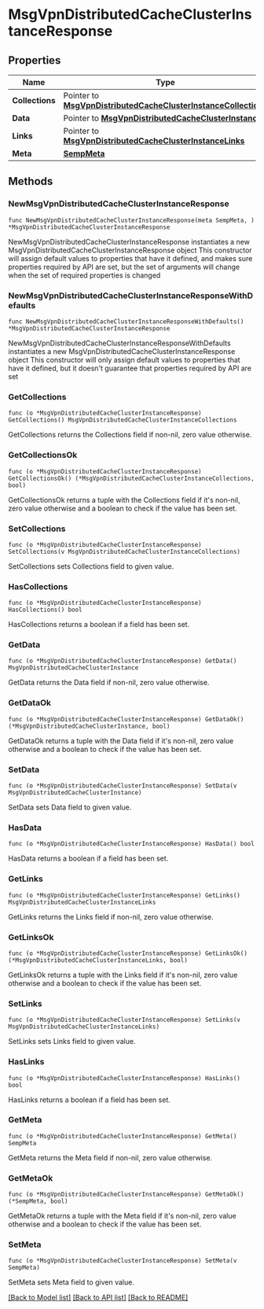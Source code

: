 # MsgVpnDistributedCacheClusterInstanceResponse

## Properties

Name | Type | Description | Notes
------------ | ------------- | ------------- | -------------
**Collections** | Pointer to [**MsgVpnDistributedCacheClusterInstanceCollections**](MsgVpnDistributedCacheClusterInstanceCollections.md) |  | [optional] 
**Data** | Pointer to [**MsgVpnDistributedCacheClusterInstance**](MsgVpnDistributedCacheClusterInstance.md) |  | [optional] 
**Links** | Pointer to [**MsgVpnDistributedCacheClusterInstanceLinks**](MsgVpnDistributedCacheClusterInstanceLinks.md) |  | [optional] 
**Meta** | [**SempMeta**](SempMeta.md) |  | 

## Methods

### NewMsgVpnDistributedCacheClusterInstanceResponse

`func NewMsgVpnDistributedCacheClusterInstanceResponse(meta SempMeta, ) *MsgVpnDistributedCacheClusterInstanceResponse`

NewMsgVpnDistributedCacheClusterInstanceResponse instantiates a new MsgVpnDistributedCacheClusterInstanceResponse object
This constructor will assign default values to properties that have it defined,
and makes sure properties required by API are set, but the set of arguments
will change when the set of required properties is changed

### NewMsgVpnDistributedCacheClusterInstanceResponseWithDefaults

`func NewMsgVpnDistributedCacheClusterInstanceResponseWithDefaults() *MsgVpnDistributedCacheClusterInstanceResponse`

NewMsgVpnDistributedCacheClusterInstanceResponseWithDefaults instantiates a new MsgVpnDistributedCacheClusterInstanceResponse object
This constructor will only assign default values to properties that have it defined,
but it doesn't guarantee that properties required by API are set

### GetCollections

`func (o *MsgVpnDistributedCacheClusterInstanceResponse) GetCollections() MsgVpnDistributedCacheClusterInstanceCollections`

GetCollections returns the Collections field if non-nil, zero value otherwise.

### GetCollectionsOk

`func (o *MsgVpnDistributedCacheClusterInstanceResponse) GetCollectionsOk() (*MsgVpnDistributedCacheClusterInstanceCollections, bool)`

GetCollectionsOk returns a tuple with the Collections field if it's non-nil, zero value otherwise
and a boolean to check if the value has been set.

### SetCollections

`func (o *MsgVpnDistributedCacheClusterInstanceResponse) SetCollections(v MsgVpnDistributedCacheClusterInstanceCollections)`

SetCollections sets Collections field to given value.

### HasCollections

`func (o *MsgVpnDistributedCacheClusterInstanceResponse) HasCollections() bool`

HasCollections returns a boolean if a field has been set.

### GetData

`func (o *MsgVpnDistributedCacheClusterInstanceResponse) GetData() MsgVpnDistributedCacheClusterInstance`

GetData returns the Data field if non-nil, zero value otherwise.

### GetDataOk

`func (o *MsgVpnDistributedCacheClusterInstanceResponse) GetDataOk() (*MsgVpnDistributedCacheClusterInstance, bool)`

GetDataOk returns a tuple with the Data field if it's non-nil, zero value otherwise
and a boolean to check if the value has been set.

### SetData

`func (o *MsgVpnDistributedCacheClusterInstanceResponse) SetData(v MsgVpnDistributedCacheClusterInstance)`

SetData sets Data field to given value.

### HasData

`func (o *MsgVpnDistributedCacheClusterInstanceResponse) HasData() bool`

HasData returns a boolean if a field has been set.

### GetLinks

`func (o *MsgVpnDistributedCacheClusterInstanceResponse) GetLinks() MsgVpnDistributedCacheClusterInstanceLinks`

GetLinks returns the Links field if non-nil, zero value otherwise.

### GetLinksOk

`func (o *MsgVpnDistributedCacheClusterInstanceResponse) GetLinksOk() (*MsgVpnDistributedCacheClusterInstanceLinks, bool)`

GetLinksOk returns a tuple with the Links field if it's non-nil, zero value otherwise
and a boolean to check if the value has been set.

### SetLinks

`func (o *MsgVpnDistributedCacheClusterInstanceResponse) SetLinks(v MsgVpnDistributedCacheClusterInstanceLinks)`

SetLinks sets Links field to given value.

### HasLinks

`func (o *MsgVpnDistributedCacheClusterInstanceResponse) HasLinks() bool`

HasLinks returns a boolean if a field has been set.

### GetMeta

`func (o *MsgVpnDistributedCacheClusterInstanceResponse) GetMeta() SempMeta`

GetMeta returns the Meta field if non-nil, zero value otherwise.

### GetMetaOk

`func (o *MsgVpnDistributedCacheClusterInstanceResponse) GetMetaOk() (*SempMeta, bool)`

GetMetaOk returns a tuple with the Meta field if it's non-nil, zero value otherwise
and a boolean to check if the value has been set.

### SetMeta

`func (o *MsgVpnDistributedCacheClusterInstanceResponse) SetMeta(v SempMeta)`

SetMeta sets Meta field to given value.



[[Back to Model list]](../README.md#documentation-for-models) [[Back to API list]](../README.md#documentation-for-api-endpoints) [[Back to README]](../README.md)


